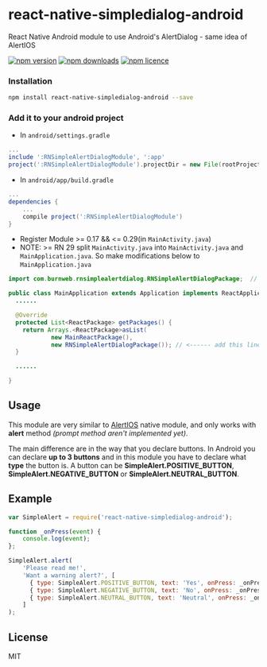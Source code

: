 # react-native-simpledialog-android
React Native Android module to use Android's AlertDialog - same idea of AlertIOS

[![npm version](http://img.shields.io/npm/v/react-native-simpledialog-android.svg?style=flat-square)](https://npmjs.org/package/react-native-simpledialog-android "View this project on npm")
[![npm downloads](http://img.shields.io/npm/dm/react-native-simpledialog-android.svg?style=flat-square)](https://npmjs.org/package/react-native-simpledialog-android "View this project on npm")
[![npm licence](http://img.shields.io/npm/l/react-native-simpledialog-android.svg?style=flat-square)](https://npmjs.org/package/react-native-simpledialog-android "View this project on npm")


### Installation

```bash
npm install react-native-simpledialog-android --save
```

### Add it to your android project

* In `android/settings.gradle`

```gradle
...
include ':RNSimpleAlertDialogModule', ':app'
project(':RNSimpleAlertDialogModule').projectDir = new File(rootProject.projectDir, '../node_modules/react-native-simpledialog-android/android')
```

* In `android/app/build.gradle`

```gradle
...
dependencies {
    ...
    compile project(':RNSimpleAlertDialogModule')
}
```

* Register Module >= 0.17 && <= 0.29(in ```MainActivity.java```)
* NOTE: >= RN 29 split ```MainActivity.java``` into ```MainActivity.java``` and
  ```MainApplication.java```.  So make modifications below to ```MainApplication.java```

```java
import com.burnweb.rnsimplealertdialog.RNSimpleAlertDialogPackage;  // <--- import

public class MainApplication extends Application implements ReactApplication {
  ......

  @Override
  protected List<ReactPackage> getPackages() {
    return Arrays.<ReactPackage>asList(
            new MainReactPackage(),
            new RNSimpleAlertDialogPackage()); // <------ add this line to your MainApplication class
  }

  ......

}
```

## Usage
This module are very similar to [AlertIOS](https://facebook.github.io/react-native/docs/alertios.html) native module, and only works with **alert** method *(prompt method aren't implemented yet)*.

The main difference are in the way that you declare buttons. In Android you can declare **up to 3 buttons** and in this module you have to declare what **type** the button is.
A button can be **SimpleAlert.POSITIVE_BUTTON**, **SimpleAlert.NEGATIVE_BUTTON** or **SimpleAlert.NEUTRAL_BUTTON**.

## Example
```javascript
var SimpleAlert = require('react-native-simpledialog-android');

function _onPress(event) {
    console.log(event);
};

SimpleAlert.alert(
    'Please read me!',
    'Want a warning alert?', [
      { type: SimpleAlert.POSITIVE_BUTTON, text: 'Yes', onPress: _onPress },
      { type: SimpleAlert.NEGATIVE_BUTTON, text: 'No', onPress: _onPress },
      { type: SimpleAlert.NEUTRAL_BUTTON, text: 'Neutral', onPress: _onPress },
    ]
);
```

## License
MIT
